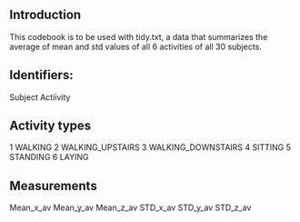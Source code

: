 Introduction
------------
This codebook is to be used with tidy.txt, a data that summarizes
the average of mean and std values of all 6 activities of all 30
subjects.


Identifiers:
------------
Subject
Actiivity


Activity types
--------------
1 WALKING
2 WALKING_UPSTAIRS
3 WALKING_DOWNSTAIRS
4 SITTING
5 STANDING
6 LAYING


Measurements
------------
Mean_x_av
Mean_y_av
Mean_z_av
STD_x_av
STD_y_av
STD_z_av

